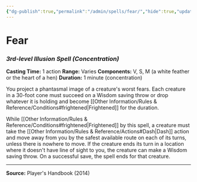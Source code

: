 ```yaml
---
{"dg-publish":true,"permalink":"/admin/spells/fear/","hide":true,"updated":"2025-08-05T19:49:54.521+01:00"}
---
```


# Fear
### *3rd-level Illusion Spell* *(Concentration)*
**Casting Time:** 1 action
**Range:** Varies
**Components:** V, S, M (a white feather or the heart of a hen)
**Duration:** 1 minute (concentration)

You project a phantasmal image of a creature's worst fears. Each creature in a 30-foot cone must succeed on a Wisdom saving throw or drop whatever it is holding and become [[Other Information/Rules & Reference/Conditions#frightened\|Frightened]] for the duration.

While [[Other Information/Rules & Reference/Conditions#frightened\|Frightened]] by this spell, a creature must take the [[Other Information/Rules & Reference/Actions#Dash\|Dash]] action and move away from you by the safest available route on each of its turns, unless there is nowhere to move. If the creature ends its turn in a location where it doesn't have line of sight to you, the creature can make a Wisdom saving throw. On a successful save, the spell ends for that creature.

---
**Source:** Player's Handbook (2014)